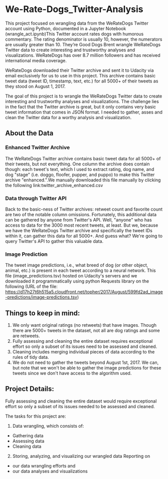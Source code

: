 # We-Rate-Dogs_Twitter-Analysis
This project focused on wrangling data from the WeRateDogs Twitter account using Python, documented in a Jupyter Notebook (wrangle_act.ipynb)This Twitter account rates dogs with humorous commentary. The rating denominator is usually 10, however, the numerators are usually greater than 10. They’re Good Dogs Brent wrangle WeRateDogs Twitter data to create interesting and trustworthy analyses and visualizations. WeRateDogs has over 8.7 million followers and has received international media coverage.

WeRateDogs downloaded their Twitter archive and sent it to Udacity via email exclusively for us to use in this project. This archive contains basic tweet data (tweet ID, timestamp, text, etc.) for all 5000+ of their tweets as they stood on August 1, 2017.

The goal of this project is to wrangle the WeRateDogs Twitter data to create interesting and trustworthy analyses and visualizations. The challenge lies in the fact that the Twitter archive is great, but it only contains very basic tweet information that comes in JSON format. I needed to gather, asses and clean the Twitter data for a worthy analysis and visualization.

## About the Data

### Enhanced Twitter Archive
The WeRateDogs Twitter archive contains basic tweet data for all 5000+ of their tweets, but not everything. One column the archive does contain though: each tweet's text, which I used to extract rating, dog name, and dog "stage" (i.e. doggo, floofer, pupper, and puppo) to make this Twitter archive "enhanced.".We manually downloaded this file manually by clicking the following link:twitter_archive_enhanced.csv

### Data through Twitter API
Back to the basic-ness of Twitter archives: retweet count and favorite count are two of the notable column omissions. Fortunately, this additional data can be gathered by anyone from Twitter's API. Well, "anyone" who has access to data for the 3000 most recent tweets, at least. But we, because we have the WeRateDogs Twitter archive and specifically the tweet IDs within it, can gather this data for all 5000+. And guess what? We're going to query Twitter's API to gather this valuable data.

### Image Prediction
The tweet image predictions, i.e., what breed of dog (or other object, animal, etc.) is present in each tweet according to a neural network. This file (image_predictions.tsv) hosted on Udacity's servers and we downloaded it programmatically using python Requests library on the following (URL of the file: https://d17h27t6h515a5.cloudfront.net/topher/2017/August/599fd2ad_image-predictions/image-predictions.tsv)

## Things to keep in mind:
1. We only want original ratings (no retweets) that have images. Though there are 5000+ tweets in the dataset, not all are dog ratings and some are retweets.
2. Fully assessing and cleaning the entire dataset requires exceptional effort so only a subset of its issues need to be assessed and cleaned.
3. Cleaning includes merging individual pieces of data according to the rules of tidy data.
4. We do not need to gather the tweets beyond August 1st, 2017. We can, but note that we won't be able to gather the image predictions for these tweets since we don't have access to the algorithm used.

## Project Details:
Fully assessing and cleaning the entire dataset would require exceptional effort so only a subset of its issues needed to be assessed and cleaned.

The tasks for this project are:

1. Data wrangling, which consists of:
  - Gathering data
  - Assessing data
  - Cleaning data
2. Storing, analyzing, and visualizing our wrangled data Reporting on
  - our data wrangling efforts and
  - our data analyses and visualizations
